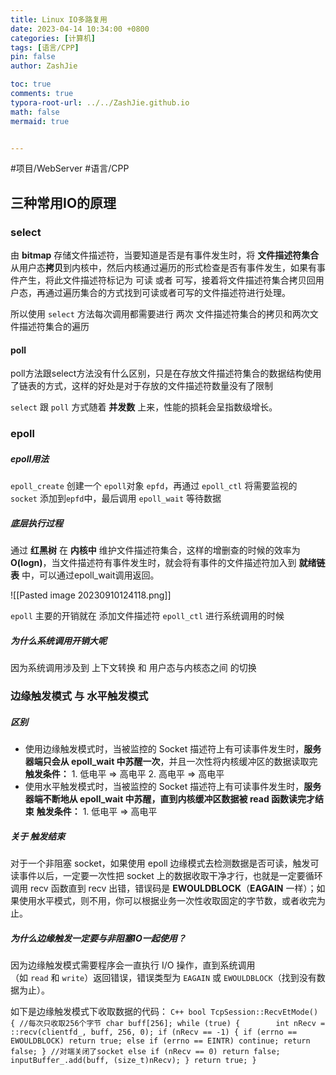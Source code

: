 ```yaml
---
title: Linux IO多路复用
date: 2023-04-14 10:34:00 +0800
categories: [计算机]
tags: [语言/CPP]
pin: false
author: ZashJie

toc: true
comments: true
typora-root-url: ../../ZashJie.github.io
math: false
mermaid: true


---
```


#项目/WebServer #语言/CPP 
## 三种常用IO的原理

### select
由 **bitmap** 存储文件描述符，当要知道是否是有事件发生时，将 **文件描述符集合** 从用户态**拷贝**到内核中，然后内核通过遍历的形式检查是否有事件发生，如果有事件产生，将此文件描述符标记为 可读 或者 可写，接着将文件描述符集合拷贝回用户态，再通过遍历集合的方式找到可读或者可写的文件描述符进行处理。

所以使用 `select` 方法每次调用都需要进行 两次 文件描述符集合的拷贝和两次文件描述符集合的遍历
#### poll
poll方法跟select方法没有什么区别，只是在存放文件描述符集合的数据结构使用了链表的方式，这样的好处是对于存放的文件描述符数量没有了限制

`select` 跟 `poll` 方式随着 **并发数** 上来，性能的损耗会呈指数级增长。
### epoll

##### epoll用法
`epoll_create` 创建一个 `epoll`对象 `epfd`，再通过 `epoll_ctl` 将需要监视的 `socket` 添加到`epfd`中，最后调用 `epoll_wait` 等待数据
##### 底层执行过程
通过 **红黑树** 在 **内核中** 维护文件描述符集合，这样的增删查的时候的效率为**O(logn)**，当文件描述符有事件发生时，就会将有事件的文件描述符加入到 **就绪链表** 中，可以通过epoll_wait调用返回。

![[Pasted image 20230910124118.png]]

`epoll` 主要的开销就在 添加文件描述符 `epoll_ctl` 进行系统调用的时候
##### 为什么系统调用开销大呢
因为系统调用涉及到 上下文转换 和 用户态与内核态之间 的切换


### 边缘触发模式 与 水平触发模式

##### 区别
- 使用边缘触发模式时，当被监控的 Socket 描述符上有可读事件发生时，**服务器端只会从 epoll_wait 中苏醒一次**，并且一次性将内核缓冲区的数据读取完
	**触发条件：** 
	  1. 低电平 => 高电平
	  2. 高电平 => 高电平
- 使用水平触发模式时，当被监控的 Socket 描述符上有可读事件发生时，**服务器端不断地从 epoll_wait 中苏醒，直到内核缓冲区数据被 read 函数读完才结束**
    **触发条件：** 
	  1. 低电平 => 高电平

##### 关于 触发结束
对于一个非阻塞 socket，如果使用 epoll 边缘模式去检测数据是否可读，触发可读事件以后，一定要一次性把 socket 上的数据收取干净才行，也就是一定要循环调用 recv 函数直到 recv 出错，错误码是 **EWOULDBLOCK**（**EAGAIN** 一样）；如果使用水平模式，则不用，你可以根据业务一次性收取固定的字节数，或者收完为止。

##### 为什么边缘触发一定要与非阻塞IO一起使用？

因为边缘触发模式需要程序会一直执行 I/O 操作，直到系统调用（如 `read` 和 `write`）返回错误，错误类型为 `EAGAIN` 或 `EWOULDBLOCK`（找到没有数据为止）。

如下是边缘触发模式下收取数据的代码：
    ```C++
    bool TcpSession::RecvEtMode()
    {
        //每次只收取256个字节
        char buff[256];
        while (true)
        {       
            int nRecv = ::recv(clientfd_, buff, 256, 0);
            if (nRecv == -1)
            {
                if (errno == EWOULDBLOCK)
                    return true;
                else if (errno == EINTR)
                    continue;
                return false;
            }
            //对端关闭了socket
            else if (nRecv == 0)
                return false;
            inputBuffer_.add(buff, (size_t)nRecv);
        }
        return true;
    }
    ```
